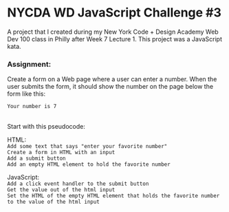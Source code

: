 # NYCDA WD JavaScript Challenge #3
A project that I created during my New York Code + Design Academy Web Dev 100 class in Philly after Week 7 Lecture 1. This project was a JavaScript kata.

### Assignment:
Create a form on a Web page where a user can enter a number. When the user submits the form, it should show the number on the page below the form like this:
```
Your number is 7
```
<br>
Start with this pseudocode:

HTML:<br>
`Add some text that says "enter your favorite number"`<br>
`Create a form in HTML with an input` <br>
`Add a submit button` <br>
`Add an empty HTML element to hold the favorite number` <br>

JavaScript:<br>
`Add a click event handler to the submit button` <br>
`Get the value out of the html input` <br>
`Set the HTML of the empty HTML element that holds the favorite number to the value of the html input`

